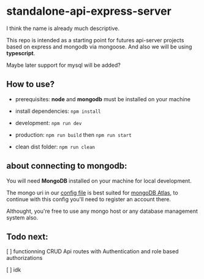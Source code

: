# standalone-api-express-server

I think the name is already much descriptive.

This repo is intended as a starting point for futures api-server projects based on express and mongodb via mongoose. And also we will be using **typescript**.

Maybe later support for mysql will be added?

## How to use?

* prerequisites: **node** and **mongodb** must be installed on your machine

* install dependencies: `npm install`

* development: `npm run dev`

* production: `npm run build` then `npm run start`

* clean dist folder: `npm run clean`

## about connecting to mongodb:

You will need **MongoDB** installed on your machine for local development.

The mongo uri in our [config file](https://github.com/radandevist/standalone-api-express-server/blob/master/src/config/config.ts) is best suited for [mongoDB Atlas](https://www.mongodb.com/cloud), to continue with this config you'll need to register an account there.

Althought, you're free to use any mongo host or any database management system also. 

## Todo next:

[ ] functionning CRUD Api routes with Authentication and role based authorizations

[ ] idk
